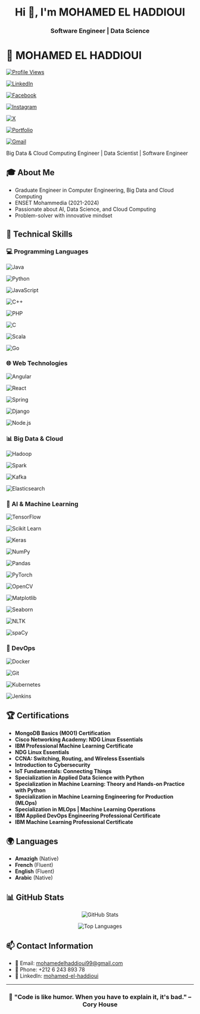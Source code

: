 <h1 align="center">Hi 👋, I'm MOHAMED EL HADDIOUI</h1>
<h3 align="center">Software Engineer | Data Science</h3>

# 👋 MOHAMED EL HADDIOUI

[![Profile Views](https://komarev.com/ghpvc/?username=mohamedelhaddioui&color=blue)](https://github.com/mohamedelhaddioui)

[![LinkedIn](https://img.shields.io/badge/LinkedIn-Connect-blue)](https://www.linkedin.com/in/mohamed-el-haddioui-ba8ba8170/)

[![Facebook](https://img.shields.io/badge/Facebook-Connect-blue)](https://www.facebook.com/mohamed.elhaddioui99/)

[![Instagram](https://img.shields.io/badge/Instagram-Connect-blue)](https://www.instagram.com/mohamed_el_haddioui_99/)

[![X](https://img.shields.io/badge/X-Connect-blue)](https://x.com/MOHAMED12131999)

[![Portfolio](https://img.shields.io/badge/Portfolio-Connect-blue)](https://mohamedelhaddioui.netlify.app/)

[![Gmail](https://img.shields.io/badge/Gmail-Contact-red)](mailto:mohamedelhaddioui99@gmail.com)

  Big Data & Cloud Computing Engineer | Data Scientist | Software Engineer

## 🎓 About Me

- Graduate Engineer in Computer Engineering, Big Data and Cloud Computing
- ENSET Mohammedia (2021-2024)
- Passionate about AI, Data Science, and Cloud Computing
- Problem-solver with innovative mindset

## 🚀 Technical Skills

### 💻 Programming Languages

![Java](https://img.shields.io/badge/Java-ED8B00?style=flat&logo=java&logoColor=white)

![Python](https://img.shields.io/badge/Python-3776AB?style=flat&logo=python&logoColor=white)

![JavaScript](https://img.shields.io/badge/JavaScript-F7DF1E?style=flat&logo=javascript&logoColor=black)

![C++](https://img.shields.io/badge/C++-00599C?style=flat&logo=c%2B%2B&logoColor=white)

![PHP](https://img.shields.io/badge/PHP-777BB4?style=flat&logo=php&logoColor=white)

![C](https://img.shields.io/badge/C-A8B400?style=flat&logo=c&logoColor=white)

![Scala](https://img.shields.io/badge/Scala-DC322F?style=flat&logo=scala&logoColor=white)

![Go](https://img.shields.io/badge/Go-00ADD8?style=flat&logo=go&logoColor=white)


### 🌐 Web Technologies

![Angular](https://img.shields.io/badge/Angular-DD0031?style=flat&logo=angular&logoColor=white)

![React](https://img.shields.io/badge/React-20232A?style=flat&logo=react&logoColor=61DAFB)

![Spring](https://img.shields.io/badge/Spring-6DB33F?style=flat&logo=spring&logoColor=white)

![Django](https://img.shields.io/badge/Django-092E20?style=flat&logo=django&logoColor=white)

![Node.js](https://img.shields.io/badge/Node.js-43853D?style=flat&logo=node.js&logoColor=white)

### 📊 Big Data & Cloud

![Hadoop](https://img.shields.io/badge/Hadoop-FDEE21?style=flat&logo=apache-hadoop&logoColor=black)

![Spark](https://img.shields.io/badge/Spark-E25A1C?style=flat&logo=apache-spark&logoColor=white)

![Kafka](https://img.shields.io/badge/Kafka-231F20?style=flat&logo=apache-kafka&logoColor=white)

![Elasticsearch](https://img.shields.io/badge/Elasticsearch-005571?style=flat&logo=elasticsearch&logoColor=white)

### 🤖 AI & Machine Learning

![TensorFlow](https://img.shields.io/badge/TensorFlow-FF6F00?style=flat&logo=tensorflow&logoColor=white)

![Scikit Learn](https://img.shields.io/badge/Scikit_Learn-F7931E?style=flat&logo=scikit-learn&logoColor=white)

![Keras](https://img.shields.io/badge/Keras-D00000?style=flat&logo=keras&logoColor=white)

![NumPy](https://img.shields.io/badge/NumPy-013243?style=flat&logo=numpy&logoColor=white)

![Pandas](https://img.shields.io/badge/Pandas-150458?style=flat&logo=pandas&logoColor=white)

![PyTorch](https://img.shields.io/badge/PyTorch-EE4C2A?style=flat&logo=pytorch&logoColor=white)

![OpenCV](https://img.shields.io/badge/OpenCV-5C3EE8?style=flat&logo=opencv&logoColor=white)

![Matplotlib](https://img.shields.io/badge/Matplotlib-003B57?style=flat&logo=matplotlib&logoColor=white)

![Seaborn](https://img.shields.io/badge/Seaborn-30B5B5?style=flat&logo=seaborn&logoColor=white)

![NLTK](https://img.shields.io/badge/NLTK-FF6F00?style=flat&logo=nltk&logoColor=white)

![spaCy](https://img.shields.io/badge/spaCy-3E3E3E?style=flat&logo=spaCy&logoColor=white)


### 🤖 DevOps

![Docker](https://img.shields.io/badge/Docker-2496ED?style=flat&logo=docker&logoColor=white)

![Git](https://img.shields.io/badge/Git-F05032?style=flat&logo=git&logoColor=white)

![Kubernetes](https://img.shields.io/badge/Kubernetes-326CE5?style=flat&logo=kubernetes&logoColor=white)

![Jenkins](https://img.shields.io/badge/Jenkins-D24939?style=flat&logo=jenkins&logoColor=white)



## 🏆 Certifications

- **MongoDB Basics (M001) Certification**
- **Cisco Networking Academy: NDG Linux Essentials**
- **IBM Professional Machine Learning Certificate**
- **NDG Linux Essentials**
- **CCNA: Switching, Routing, and Wireless Essentials**
- **Introduction to Cybersecurity**
- **IoT Fundamentals: Connecting Things**
- **Specialization in Applied Data Science with Python**
- **Specialization in Machine Learning: Theory and Hands-on Practice with Python**
- **Specialization in Machine Learning Engineering for Production (MLOps)**
- **Specialization in MLOps | Machine Learning Operations**
- **IBM Applied DevOps Engineering Professional Certificate**
- **IBM Machine Learning Professional Certificate**


## 🌍 Languages

- **Amazigh** (Native)
- **French** (Fluent)
- **English** (Fluent)
- **Arabic** (Native)


## 📊 GitHub Stats
<div align="center">
  
![GitHub Stats](https://github-readme-stats.vercel.app/api?username=MOHAMED-EL-HADDIOUI&show_icons=true&theme=radical)

![Top Languages](https://github-readme-stats.vercel.app/api/top-langs/?username=MOHAMED-EL-HADDIOUI&layout=compact&theme=radical)

</div>

## 📫 Contact Information
- 📧 Email: mohamedelhaddioui99@gmail.com
- 📱 Phone: +212 6 243 893 78
- 💼 LinkedIn: [mohamed-el-haddioui](https://www.linkedin.com/in/mohamed-el-haddioui-ba8ba8170/)

---
<div align="center">
  
### 🌟 "Code is like humor. When you have to explain it, it's bad." – Cory House

</div>
